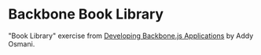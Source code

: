 Backbone Book Library
=====================

"Book Library" exercise from [Developing Backbone.js Applications](http://www.amazon.com/Developing-Backbone-js-Applications-Addy-Osmani/dp/1449328253/ref=sr_1_1?ie=UTF8&qid=1377656356&sr=8-1&keywords=developing+backbone.js+applications) by Addy Osmani.
